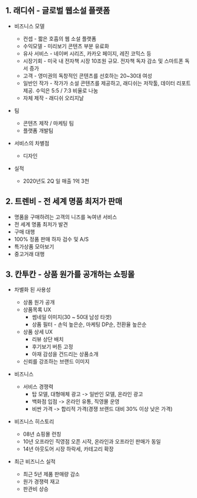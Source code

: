 ## 1. 래디쉬 - 글로벌 웹소설 플랫폼
* 비즈니스 모델
  * 컨셉 - 짧은 호흡의 웹 소설 플랫폼
  * 수익모델 - 미리보기 콘텐츠 부분 유료화
  * 유사 서비스 - 네이버 시리즈, 카카오 페이지, 레진 코믹스 등
  * 시장기회 - 미국 내 전자책 시장 10조원 규모. 전자책 독자 감소 및 스마트폰 독서 증가
  * 고객 - 영미권의 독창적인 콘텐츠를 선호하는 20~30대 여성
  * 일반인 작가 - 작가가 소설 콘텐츠를 제공하고, 래디쉬는 저작툴, 데이터 리포트 제공. 수익은 5:5 / 7:3 비율로 나눔
  * 자체 제작 - 래디쉬 오리지날

* 팀
  * 콘텐츠 제작 / 마케팅 팀
  * 플랫폼 개발팀

* 서비스의 차별점
  * 디자인

* 실적
  * 2020년도 2Q 일 매출 1억 3천

## 2. 트렌비 - 전 세계 명품 최저가 판매
* 명품을 구매하려는 고객의 니즈를 녹여낸 서비스
* 전 세계 명품 최저가 발견
* 구매 대행
* 100% 정품 판매 하자 검수 및 A/S
* 특가상품 모아보기
* 중고거래 대행

## 3. 칸투칸 - 상품 원가를 공개하는 쇼핑몰
* 차별화 된 사용성
  * 상품 원가 공개
  * 상품목록 UX
    * 썸네일 이미지(30 ~ 50대 남성 타겟)
    * 상품 필터 - 손익 높은순, 마케팅 DP순, 전환율 높은순
  * 상품 상세 UX
    * 리뷰 상단 배치
    * 후기보기 버튼 고정
    * 아재 감성을 건드리는 상품소개
  * 신뢰를 강조하는 브랜드 이미지

* 비즈니스
  * 서비스 경쟁력
    * 탑 모델, 대형매체 광고 -> 일반인 모델, 온라인 광고
    * 백화점 입점 -> 온라인 유통, 직영몰 운영
    * 비싼 가격 -> 합리적 가격(경쟁 브랜드 대비 30% 이상 낮은 가격)

* 비즈니스 히스토리
  * 08년 쇼핑몰  런칭
  * 10년 오프라인 직영점 오픈 시작, 온라인과 오프라인 판매가 동일
  * 14년 아웃도어 시장 하락세, 카테고리 확장

* 최근 비즈니스 실적
  * 최근 5년 제품 판매량 감소
  * 원가 경쟁력 재고
  * 판관비 상승
